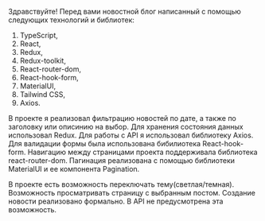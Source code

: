 Здравствуйте! Перед вами новостной блог написанный с помощью следующих технологий и библиотек:
1. TypeScript,
2. React,
3. Redux,
4. Redux-toolkit,
5. React-router-dom,
6. React-hook-form,
7. MaterialUI,
8. Tailwind CSS,
9. Axios.

В проекте я реализовал фильтрацию новостей по дате, а также по заголовку или описинию на выбор.
Для хранения состояния данных использовал Redux.
Для работы с API я использовал библиотеку Axios.
Для валидации формы была использована бибилиотека React-hook-form.
Навигацию между страницами проекта поддерживала библиотека react-router-dom.
Пагинация реализована с помощью библиотеки MaterialUI и ее компонента Pagination.

В проекте есть возможность переключать тему(светлая/темная).
Возможность просматривать страницу с выбранным постом.
Создание новости реализовано формально. В API не предусмотрена эта возможность.
